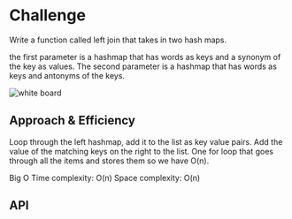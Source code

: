 # Challenge
<!-- Short summary or background information -->
Write a function called left join that takes in two hash maps.

the first parameter is a hashmap that has words as keys and a synonym of the key as values.
The second parameter is a hashmap that has words  as keys and antonyms of the keys.

![white board](../hashmap-left-join/hashmap-left-join.png)

## Approach & Efficiency
<!-- What approach did you take? Why? What is the Big O space/time for this approach? -->
Loop through the left hashmap, add it to the list as key value pairs. Add the value of the matching keys on the right to the list. One for loop that goes through all the items and stores them so we have O(n).

Big O
Time complexity: O(n)
Space complexity: O(n)

## API
<!-- Description of each method publicly available in each of your hashtable -->
